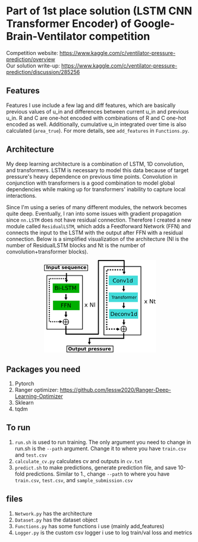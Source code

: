 # Part of 1st place solution (LSTM CNN Transformer Encoder) of Google-Brain-Ventilator competition

Competition website: https://www.kaggle.com/c/ventilator-pressure-prediction/overview <br />
Our solution write-up: https://www.kaggle.com/c/ventilator-pressure-prediction/discussion/285256

## Features

Features I use include a few lag and diff features, which are basically previous values of u_in and differences between current u_in and previous u_in. R and C are one-hot encoded with combinations of R and C one-hot encoded as well. Additionally, cumulative u_in integrated over time is also calculated (```area_true```). For more details, see ```add_features``` in ```Functions.py```.

## Architecture

My deep learning architecture is a combination of LSTM, 1D convolution, and transformers. LSTM is necessary to model this data because of target pressure's heavy dependence on previous time points. Convolution in conjunction with transformers is a good combination to model global dependencies while making up for transformers' inability to capture local interactions.

Since I'm using a series of many different modules, the network becomes quite deep. Eventually, I ran into some issues with gradient propagation since ```nn.LSTM``` does not have residual connection. Therefore I created a new module called ```ResidualLSTM```, which adds a Feedforward Network (FFN) and connects the input to the LSTM with the output after FFN with a residual connection. Below is a simplified visualization of the architecture (Nl is the number of ResidualLSTM blocks and Nt is the number of convolution+transformer blocks).

<p align="center">
  <img src="arch.png" width="300"/>
</p>

## Packages you need

1. Pytorch
2. Ranger optimizer: https://github.com/lessw2020/Ranger-Deep-Learning-Optimizer
3. Sklearn
4. tqdm

## To run

1. ```run.sh``` is used to run training. The only argument you need to change in run.sh is the ```--path``` argument. Change it to where you have ```train.csv``` and ```test.csv```
3. ```calculate_cv.py``` calculates cv and outputs in ```cv.txt```
3. ```predict.sh``` to make predictions, generate prediction file, and save 10-fold predictions. Similar to 1., change ```--path``` to where you have ```train.csv```, ```test.csv```, and ```sample_submission.csv```

## files
1. ```Network.py``` has the architecture
2. ```Dataset.py``` has the dataset object
3. ```Functions.py``` has some functions i use (mainly add_features)
4. ```Logger.py``` is the custom csv logger i use to log train/val loss and metrics
